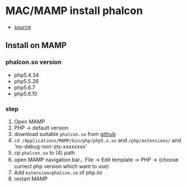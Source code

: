 # MAC/MAMP install phalcon

- [source](https://github.com/majksner/php-phalcon-mamp)

## Install on MAMP

### phalcon.so version

- php5.4.34
- php5.5.26
- php5.6.7
- php5.6.10

### step

1. Open MAMP
2. PHP -> default version 
3. download suitable `phalcon.so` from [github](https://github.com/majksner/php-phalcon-mamp)
4. `cd /Applications/MAMP/bin/php/php5.x.xx` and `/php/extensions/` and 'no-debug-non-zts-xxxxxxxx'
5. cp `phalcon.so` to (4) path
6. open MAMP navigation bar，File -> Edit template -> PHP -> (choose currect php version which want to use)
7. Add `extension=phalcon.so` of php.ini
8. restart MAMP 